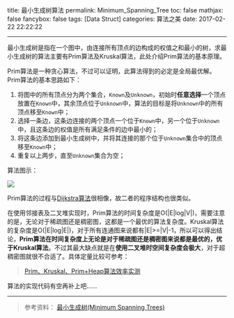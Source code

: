 title: 最小生成树算法
permalink: Minimum_Spanning_Tree
toc: false
mathjax: false
fancybox: false
tags: [Data Struct]
categories: 算法之美
date: 2017-02-22 22:22:22

---

最小生成树是指在一个图中，由连接所有顶点的边构成的权值之和最小的树，求最小生成树的算法主要有Prim算法及Kruskal算法，此处介绍Prim算法的基本原理。

<!--more-->

Prim算法是一种贪心算法，不过可以证明，此算法得到的必定是全局最优解。Prim算法的基本思路如下：

1. 将图中的所有顶点分为两个集合，`Known`及`Unknown`，初始时**任意选择**一个顶点放置在`Known`中，其余顶点位于`Unknown`中，算法的目标是将`Unknown`中的所有顶点移至`Known`中；
2. 选择一条边，这条边连接的两个顶点一个位于`Known`中，另一个位于`Unknown`中，且这条边的权值是所有满足条件的边中最小的；
3. 将这条边添加到最小生成树中，并将其连接的那个位于`Unknown`集合中的顶点移至`Known`中；
4. 重复以上两步，直至`Unknown`集合为空；

算法图示：

![](http://gmf.shengnengjin.cn/Prim%E5%9B%BE%E7%A4%BA.png)

Prim算法的过程与[Dijkstra算法](http://gaomf.cn/2017/02/03/Shortest_Path/)很相像，故二者的程序结构也很类似。

在使用邻接表及二叉堆实现时，Prim算法的时间复杂度是O(|E|log|V|)，需要注意的是，无论对于稀疏图还是稠密图，这都是一个最优的算法复杂度。Kruskal算法的复杂度是O(|E|log|E|)，对于所有连通图来说都有|E|>=|V|-1，所以可以得出结论，**Prim算法在时间复杂度上无论是对于稀疏图还是稠密图来说都是最优的，优于Kruskal算法**。不过其最大缺点就是在**使用二叉堆时空间复杂度会极大**，对于超稠密图就很不合适了。具体定量比较可参考：

> [Prim、Kruskal、Prim+Heap算法效率实测](http://blog.csdn.net/gykimo/article/details/8538275)

算法的实现代码有空再补上吧……

----------

> 参考资料：
> [最小生成树(Minimum Spanning Trees)](http://mindlee.com/2011/11/16/minimum-spanning-trees/)